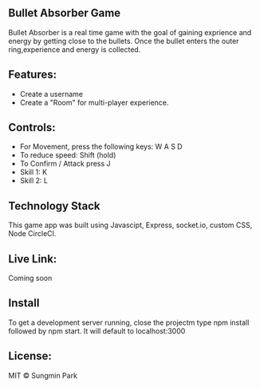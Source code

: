 ## Bullet Absorber Game

Bullet Absorber is a real time game with the goal of gaining exprience and energy by getting close to the bullets. Once the bullet enters the outer ring,experience and energy is collected.

## Features:
 - Create a username
 - Create a "Room" for multi-player experience. 

 ## Controls:
 - For Movement, press the following keys: W A S D
 - To reduce speed: Shift (hold)
 - To Confirm / Attack press J
 - Skill 1: K
 - Skill 2: L

 ## Technology Stack
This game app was built using Javascipt, Express, socket.io, custom CSS, Node CircleCI.

## Live Link:
Coming soon

## Install
To get a development server running, close the projectm type npm install followed by npm start. It will default to localhost:3000

## License:
MIT © Sungmin Park

